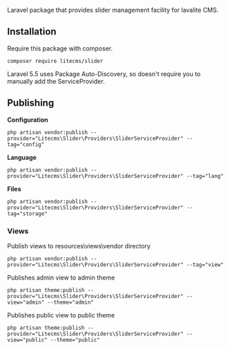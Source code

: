 Laravel package that provides slider management facility for lavalite CMS.

## Installation

Require this package with composer. 

    composer require litecms/slider

Laravel 5.5 uses Package Auto-Discovery, so doesn't require you to manually add the ServiceProvider.


## Publishing

**Configuration**

    php artisan vendor:publish --provider="Litecms\Slider\Providers\SliderServiceProvider" --tag="config"

**Language**

    php artisan vendor:publish --provider="Litecms\Slider\Providers\SliderServiceProvider" --tag="lang"

**Files**

    php artisan vendor:publish --provider="Litecms\Slider\Providers\SliderServiceProvider" --tag="storage"

### Views

Publish views to resources\views\vendor directory

    php artisan vendor:publish --provider="Litecms\Slider\Providers\SliderServiceProvider" --tag="view"

Publishes admin view to admin theme

    php artisan theme:publish --provider="Litecms\Slider\Providers\SliderServiceProvider" --view="admin" --theme="admin"

Publishes public view to public theme

    php artisan theme:publish --provider="Litecms\Slider\Providers\SliderServiceProvider" --view="public" --theme="public"